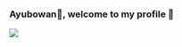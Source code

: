 ### Ayubowan🙏, welcome to my profile 👋
![](https://komarev.com/ghpvc/?username=bimsarafernando&label=PROFILE+VISITS)
<br>


<!--
**BimsaraFernando/BimsaraFernando** is a ✨ _special_ ✨ repository because its `README.md` (this file) appears on your GitHub profile.

![Bimsara's github stats](https://github-readme-stats.vercel.app/api?username=bimsarafernando&count_private=true&show_icons=true&theme=radical)
<br>

Here are some ideas to get you started:

- 🔭 I’m currently working on ...
- 🌱 I’m currently learning ...
- 👯 I’m looking to collaborate on ...
- 🤔 I’m looking for help with ...
- 💬 Ask me about ...
- 📫 How to reach me: ...
- 😄 Pronouns: ...
- ⚡ Fun fact: ...
-->
